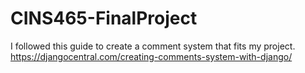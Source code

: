 # CINS465-FinalProject
I followed this guide to create a comment system that fits my project.
https://djangocentral.com/creating-comments-system-with-django/
